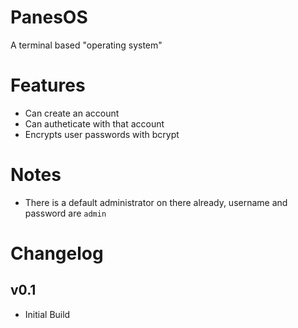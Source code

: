 # PanesOS  
A terminal based "operating system"  

# Features
* Can create an account
* Can autheticate with that account
* Encrypts user passwords with bcrypt

# Notes
* There is a default administrator on there already, username and password are `admin`

# Changelog
## v0.1
* Initial Build
